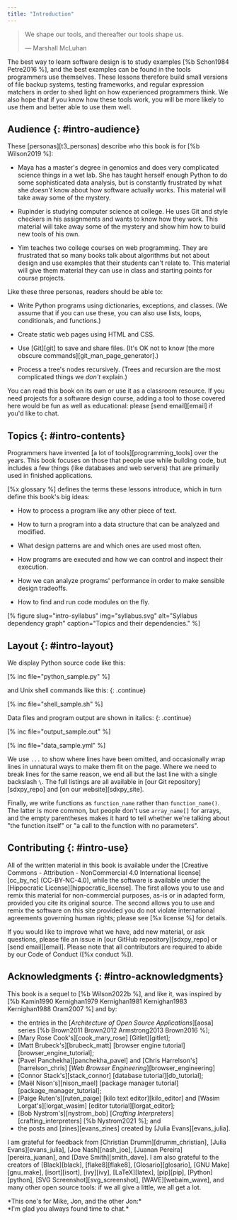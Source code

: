 ```yaml
---
title: "Introduction"
---
```


> We shape our tools, and thereafter our tools shape us.
>
> — Marshall McLuhan

The best way to learn software design is to study examples [%b Schon1984 Petre2016 %],
and the best examples can be found in
the tools programmers use themselves.
These lessons therefore build small versions of file backup systems,
testing frameworks,
and regular expression matchers
in order to shed light on how experienced programmers think.
We also hope that if you know how these tools work,
you will be more likely to use them
and better able to use them well.

## Audience {: #intro-audience}

These [personas][t3_personas] describe who this book is for [%b Wilson2019 %]:

-   Maya has a master's degree in genomics
    and does very complicated science things in a wet lab.
    She has taught herself enough Python to do some sophisticated data analysis,
    but is constantly frustrated by what she *doesn't* know about how software actually works.
    This material will take away some of the mystery.

-   Rupinder is studying computer science at college.
    He uses Git and style checkers in his assignments
    and wants to know how they work.
    This material will take away some of the mystery
    and show him how to build new tools of his own.

-   Yim teaches two college courses on web programming.
    They are frustrated that so many books talk about algorithms but not about design
    and use examples that their students can't relate to.
    This material will give them material they can use in class
    and starting points for course projects.

Like these three personas, readers should be able to:

-   Write Python programs using dictionaries, exceptions, and classes.
    (We assume that if you can use these,
    you can also use lists, loops, conditionals, and functions.)

-   Create static web pages using HTML and CSS.

-   Use [Git][git] to save and share files.
    (It's OK not to know [the more obscure commands][git_man_page_generator].)

-   Process a tree's nodes recursively.
    (Trees and recursion are the most complicated things we *don't* explain.)

You can read this book on its own or use it as a classroom resource.
If you need projects for a software design course,
adding a tool to those covered here would be fun as well as educational:
please [send email][email] if you'd like to chat.

## Topics {: #intro-contents}

Programmers have invented [a lot of tools][programming_tools] over the years.
This book focuses on those that people use while building code,
but includes a few things (like databases and web servers)
that are primarily used in finished applications.

[%x glossary %] defines the terms these lessons introduce,
which in turn define this book's big ideas:

-   How to process a program like any other piece of text.

-   How to turn a program into a data structure that can be analyzed and modified.

-   What design patterns are and which ones are used most often.

-   How programs are executed and how we can control and inspect their execution.

-   How we can analyze programs' performance in order to make sensible design tradeoffs.

-   How to find and run code modules on the fly.

[% figure
   slug="intro-syllabus"
   img="syllabus.svg"
   alt="Syllabus dependency graph"
   caption="Topics and their dependencies."
%]

## Layout {: #intro-layout}

We display Python source code like this:

[% inc file="python_sample.py" %]

and Unix shell commands like this:
{: .continue}

[% inc file="shell_sample.sh" %]

Data files and program output are shown in italics:
{: .continue}

[% inc file="output_sample.out" %]

[% inc file="data_sample.yml" %]

We use `...` to show where lines have been omitted,
and occasionally wrap lines in unnatural ways to make them fit on the page.
Where we need to break lines for the same reason,
we end all but the last line with a single backslash `\`.
The full listings are all available in [our Git repository][sdxpy_repo]
and [on our website][sdxpy_site].

Finally,
we write functions as `function_name` rather than `function_name()`.
The latter is more common,
but people don't use `array_name[]` for arrays,
and the empty parentheses makes it hard to tell
whether we're talking about "the function itself" or "a call to the function with no parameters".

## Contributing {: #intro-use}

All of the written material in this book
is available under the [Creative Commons - Attribution - NonCommercial 4.0 International license][cc_by_nc]
(CC-BY-NC-4.0),
while the software is available under the [Hippocratic License][hippocratic_license].
The first allows you to use and remix this material for non-commercial purposes,
as-is or in adapted form,
provided you cite its original source.
The second allows you to use and remix the software on this site
provided you do not violate international agreements governing human rights;
please see [%x license %] for details.

If you would like to improve what we have,
add new material,
or ask questions,
please file an issue in [our GitHub repository][sdxpy_repo]
or [send email][email].
Please note that all contributors are required to abide by our Code of Conduct
([%x conduct %]).

## Acknowledgments {: #intro-acknowledgments}

This book is a sequel to [%b Wilson2022b %],
and like it,
was inspired by [%b Kamin1990 Kernighan1979 Kernighan1981 Kernighan1983 Kernighan1988 Oram2007 %] and by:

-   the entries in the [*Architecture of Open Source Applications*][aosa] series [%b Brown2011 Brown2012 Armstrong2013 Brown2016 %];
-   [Mary Rose Cook's][cook_mary_rose] [Gitlet][gitlet];
-   [Matt Brubeck's][brubeck_matt] [browser engine tutorial][browser_engine_tutorial];
-   [Pavel Panchekha][panchekha_pavel] and [Chris Harrelson's][harrelson_chris] [*Web Browser Engineering*][browser_engineering]
-   [Connor Stack's][stack_connor] [database tutorial][db_tutorial];
-   [Maël Nison's][nison_mael] [package manager tutorial][package_manager_tutorial];
-   [Paige Ruten's][ruten_paige] [kilo text editor][kilo_editor]
    and [Wasim Lorgat's][lorgat_wasim] [editor tutorial][lorgat_editor];
-   [Bob Nystrom's][nystrom_bob] [*Crafting Interpreters*][crafting_interpreters] [%b Nystrom2021 %];
    and 
-   the posts and [zines][evans_zines] created by [Julia Evans][evans_julia].

I am grateful for feedback from
[Christian Drumm][drumm_christian],
[Julia Evans][evans_julia],
[Joe Nash][nash_joe],
[Juanan Pereira][pereira_juanan],
and
[Dave Smith][smith_dave].
I am also grateful to the creators of
[Black][black],
[flake8][flake8],
[Glosario][glosario],
[GNU Make][gnu_make],
[isort][isort],
[ivy][ivy],
[LaTeX][latex],
[pip][pip],
[Python][python],
[SVG Screenshot][svg_screenshot],
[WAVE][webaim_wave],
and many other open source tools:
if we all give a little,
we all get a lot.

<div class="center" markdown="1">
  *This one's for Mike, Jon, and the other Jon:*
  <br/>
  *I'm glad you always found time to chat.*
</div>
